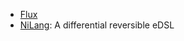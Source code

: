 
* [Flux](https://github.com/FluxML/Flux.jl)
* [NiLang](https://github.com/GiggleLiu/NiLang.jl): A differential reversible eDSL

